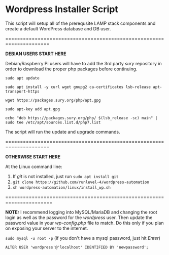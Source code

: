 # Wordpress Installer Script

This script will setup all of the prerequsite LAMP stack components and create a default WordPress database and DB user.

=====================================================================

**DEBIAN USERS START HERE**

Debian/Raspberry Pi users will have to add the 3rd party _sury_ repository in order to download the proper php packages before continuing.

`sudo apt update`

`sudo apt install -y curl wget gnupg2 ca-certificates lsb-release apt-transport-https`

`wget https://packages.sury.org/php/apt.gpg`

`sudo apt-key add apt.gpg`

`echo "deb https://packages.sury.org/php/ $(lsb_release -sc) main" | sudo tee /etc/apt/sources.list.d/php7.list`

The script will run the update and upgrade commands.

=====================================================================

**OTHERWISE START HERE**

At the Linux command line:

1. If _git_ is not installed, just run `sudo apt install git`
2. `git clone https://github.com/runlevel-4/wordpress-automation`
3. `sh wordpress-automation/linux/install_wp.sh`

======================================================================

**NOTE:** I recommend logging into MySQL/MariaDB and changing the root login as well as the password for the _wordpress_ user.  Then update the password value in your _wp-config.php_ file to match.  Do this only if you plan on exposing your server to the internet.

`sudo mysql -u root -p` (if you don't have a mysql password, just hit _Enter_)

`ALTER USER 'wordpress'@'localhost' IDENTIFIED BY 'newpassword';`
